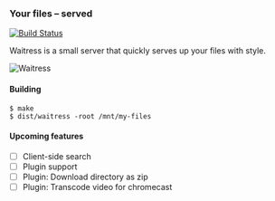 ### Your files – served

[![Build Status](https://www.travis-ci.com/EvanPurkhiser/waitress.svg?branch=master)](https://www.travis-ci.com/EvanPurkhiser/waitress)

Waitress is a small server that quickly serves up your files with style.

![Waitress](https://i.imgur.com/WM2DcjP.png)

#### Building

```
$ make
$ dist/waitress -root /mnt/my-files
```

#### Upcoming features

- [ ] Client-side search
- [ ] Plugin support
- [ ] Plugin: Download directory as zip
- [ ] Plugin: Transcode video for chromecast
